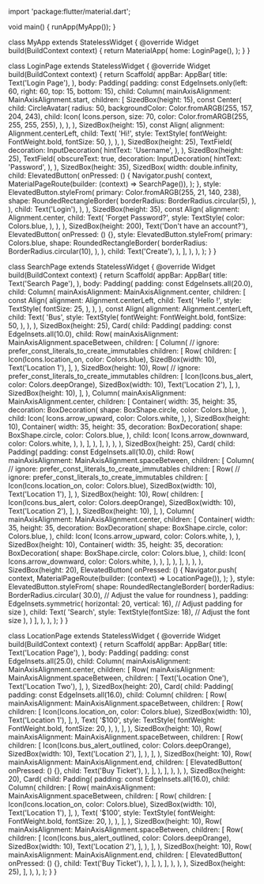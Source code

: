 import 'package:flutter/material.dart';

void main() {
  runApp(MyApp());
}

class MyApp extends StatelessWidget {
  @override
  Widget build(BuildContext context) {
    return MaterialApp(
      home: LoginPage(),
    );
  }
}

class LoginPage extends StatelessWidget {
  @override
  Widget build(BuildContext context) {
    return Scaffold(
      appBar: AppBar(
        title: Text('Login Page'),
      ),
      body: Padding(
        padding:
            const EdgeInsets.only(left: 60, right: 60, top: 15, bottom: 15),
        child: Column(
          mainAxisAlignment: MainAxisAlignment.start,
          children: [
            SizedBox(height: 15),
            const Center(
              child: CircleAvatar(
                radius: 50,
                backgroundColor: Color.fromARGB(255, 157, 204, 243),
                child: Icon(
                  Icons.person,
                  size: 70,
                  color: Color.fromARGB(255, 255, 255, 255),
                ),
              ),
            ),
            SizedBox(height: 15),
            const Align(
              alignment: Alignment.centerLeft,
              child: Text(
                'Hi!',
                style: TextStyle(
                  fontWeight: FontWeight.bold,
                  fontSize: 50,
                ),
              ),
            ),
            SizedBox(height: 25),
            TextField(
              decoration: InputDecoration(
                hintText: 'Username',
              ),
            ),
            SizedBox(height: 25),
            TextField(
              obscureText: true,
              decoration: InputDecoration(
                hintText: 'Password',
              ),
            ),
            SizedBox(height: 35),
            SizedBox(
              width: double.infinity,
              child: ElevatedButton(
                onPressed: () {
                  Navigator.push(
                    context,
                    MaterialPageRoute(builder: (context) => SearchPage()),
                  );
                },
                style: ElevatedButton.styleFrom(
                  primary: Color.fromARGB(255, 21, 140, 238),
                  shape: RoundedRectangleBorder(
                    borderRadius: BorderRadius.circular(5),
                  ),
                ),
                child: Text('Login'),
              ),
            ),
            SizedBox(height: 35),
            const Align(
              alignment: Alignment.center,
              child: Text(
                'Forget Password?',
                style: TextStyle(
                  color: Colors.blue,
                ),
              ),
            ),
            SizedBox(height: 200),
            Text('Don\'t have an account?'),
            ElevatedButton(
              onPressed: () {},
              style: ElevatedButton.styleFrom(
                primary: Colors.blue,
                shape: RoundedRectangleBorder(
                  borderRadius: BorderRadius.circular(10),
                ),
              ),
              child: Text('Create'),
            ),
          ],
        ),
      ),
    );
  }
}

class SearchPage extends StatelessWidget {
  @override
  Widget build(BuildContext context) {
    return Scaffold(
      appBar: AppBar(
        title: Text('Search Page'),
      ),
      body: Padding(
        padding: const EdgeInsets.all(20.0),
        child: Column(
          mainAxisAlignment: MainAxisAlignment.center,
          children: [
            const Align(
              alignment: Alignment.centerLeft,
              child: Text(
                'Hello !',
                style: TextStyle(
                  fontSize: 25,
                ),
              ),
            ),
            const Align(
              alignment: Alignment.centerLeft,
              child: Text(
                'Bus',
                style: TextStyle(
                  fontWeight: FontWeight.bold,
                  fontSize: 50,
                ),
              ),
            ),
            SizedBox(height: 25),
            Card(
              child: Padding(
                padding: const EdgeInsets.all(10.0),
                child: Row(
                  mainAxisAlignment: MainAxisAlignment.spaceBetween,
                  children: [
                    Column(
                      // ignore: prefer_const_literals_to_create_immutables
                      children: [
                        Row(
                          children: [
                            Icon(Icons.location_on, color: Colors.blue),
                            SizedBox(width: 10),
                            Text('Location 1'),
                          ],
                        ),
                        SizedBox(height: 10),
                        Row(
                          // ignore: prefer_const_literals_to_create_immutables
                          children: [
                            Icon(Icons.bus_alert, color: Colors.deepOrange),
                            SizedBox(width: 10),
                            Text('Location 2'),
                          ],
                        ),
                        SizedBox(height: 10),
                      ],
                    ),
                    Column(
                      mainAxisAlignment: MainAxisAlignment.center,
                      children: [
                        Container(
                          width: 35,
                          height: 35,
                          decoration: BoxDecoration(
                            shape: BoxShape.circle,
                            color: Colors.blue,
                          ),
                          child: Icon(
                            Icons.arrow_upward,
                            color: Colors.white,
                          ),
                        ),
                        SizedBox(height: 10),
                        Container(
                          width: 35,
                          height: 35,
                          decoration: BoxDecoration(
                            shape: BoxShape.circle,
                            color: Colors.blue,
                          ),
                          child: Icon(
                            Icons.arrow_downward,
                            color: Colors.white,
                          ),
                        ),
                      ],
                    ),
                  ],
                ),
              ),
            ),
            SizedBox(height: 25),
            Card(
              child: Padding(
                padding: const EdgeInsets.all(10.0),
                child: Row(
                  mainAxisAlignment: MainAxisAlignment.spaceBetween,
                  children: [
                    Column(
                      // ignore: prefer_const_literals_to_create_immutables
                      children: [
                        Row(
                          // ignore: prefer_const_literals_to_create_immutables
                          children: [
                            Icon(Icons.location_on, color: Colors.blue),
                            SizedBox(width: 10),
                            Text('Location 1'),
                          ],
                        ),
                        SizedBox(height: 10),
                        Row(
                          children: [
                            Icon(Icons.bus_alert, color: Colors.deepOrange),
                            SizedBox(width: 10),
                            Text('Location 2'),
                          ],
                        ),
                        SizedBox(height: 10),
                      ],
                    ),
                    Column(
                      mainAxisAlignment: MainAxisAlignment.center,
                      children: [
                        Container(
                          width: 35,
                          height: 35,
                          decoration: BoxDecoration(
                            shape: BoxShape.circle,
                            color: Colors.blue,
                          ),
                          child: Icon(
                            Icons.arrow_upward,
                            color: Colors.white,
                          ),
                        ),
                        SizedBox(height: 10),
                        Container(
                          width: 35,
                          height: 35,
                          decoration: BoxDecoration(
                            shape: BoxShape.circle,
                            color: Colors.blue,
                          ),
                          child: Icon(
                            Icons.arrow_downward,
                            color: Colors.white,
                          ),
                        ),
                      ],
                    ),
                  ],
                ),
              ),
            ),
            SizedBox(height: 20),
            ElevatedButton(
              onPressed: () {
                Navigator.push(
                  context,
                  MaterialPageRoute(builder: (context) => LocationPage()),
                );
              },
              style: ElevatedButton.styleFrom(
                shape: RoundedRectangleBorder(
                  borderRadius: BorderRadius.circular(
                      30.0), // Adjust the value for roundness
                ),
                padding: EdgeInsets.symmetric(
                    horizontal: 20, vertical: 16), // Adjust padding for size
              ),
              child: Text(
                'Search',
                style: TextStyle(fontSize: 18), // Adjust the font size
              ),
            )
          ],
        ),
      ),
    );
  }
}

class LocationPage extends StatelessWidget {
  @override
  Widget build(BuildContext context) {
    return Scaffold(
      appBar: AppBar(
        title: Text('Location Page'),
      ),
      body: Padding(
        padding: const EdgeInsets.all(25.0),
        child: Column(
          mainAxisAlignment: MainAxisAlignment.center,
          children: [
            Row(
              mainAxisAlignment: MainAxisAlignment.spaceBetween,
              children: [
                Text('Location One'),
                Text('Location Two'),
              ],
            ),
            SizedBox(height: 20),
            Card(
              child: Padding(
                padding: const EdgeInsets.all(16.0),
                child: Column(
                  children: [
                    Row(
                      mainAxisAlignment: MainAxisAlignment.spaceBetween,
                      children: [
                        Row(
                          children: [
                            Icon(Icons.location_on, color: Colors.blue),
                            SizedBox(width: 10),
                            Text('Location 1'),
                          ],
                        ),
                        Text(
                          '\$100',
                          style: TextStyle(
                            fontWeight: FontWeight.bold,
                            fontSize: 20,
                          ),
                        ),
                      ],
                    ),
                    SizedBox(height: 10),
                    Row(
                      mainAxisAlignment: MainAxisAlignment.spaceBetween,
                      children: [
                        Row(
                          children: [
                            Icon(Icons.bus_alert_outlined,
                                color: Colors.deepOrange),
                            SizedBox(width: 10),
                            Text('Location 2'),
                          ],
                        ),
                      ],
                    ),
                    SizedBox(height: 10),
                    Row(
                      mainAxisAlignment: MainAxisAlignment.end,
                      children: [
                        ElevatedButton(
                          onPressed: () {},
                          child: Text('Buy Ticket'),
                        ),
                      ],
                    ),
                  ],
                ),
              ),
            ),
            SizedBox(height: 20),
            Card(
              child: Padding(
                padding: const EdgeInsets.all(16.0),
                child: Column(
                  children: [
                    Row(
                      mainAxisAlignment: MainAxisAlignment.spaceBetween,
                      children: [
                        Row(
                          children: [
                            Icon(Icons.location_on, color: Colors.blue),
                            SizedBox(width: 10),
                            Text('Location 1'),
                          ],
                        ),
                        Text(
                          '\$100',
                          style: TextStyle(
                            fontWeight: FontWeight.bold,
                            fontSize: 20,
                          ),
                        ),
                      ],
                    ),
                    SizedBox(height: 10),
                    Row(
                      mainAxisAlignment: MainAxisAlignment.spaceBetween,
                      children: [
                        Row(
                          children: [
                            Icon(Icons.bus_alert_outlined,
                                color: Colors.deepOrange),
                            SizedBox(width: 10),
                            Text('Location 2'),
                          ],
                        ),
                      ],
                    ),
                    SizedBox(height: 10),
                    Row(
                      mainAxisAlignment: MainAxisAlignment.end,
                      children: [
                        ElevatedButton(
                          onPressed: () {},
                          child: Text('Buy Ticket'),
                        ),
                      ],
                    ),
                  ],
                ),
              ),
            ),
            SizedBox(height: 25),
          ],
        ),
      ),
    );
  }
}
